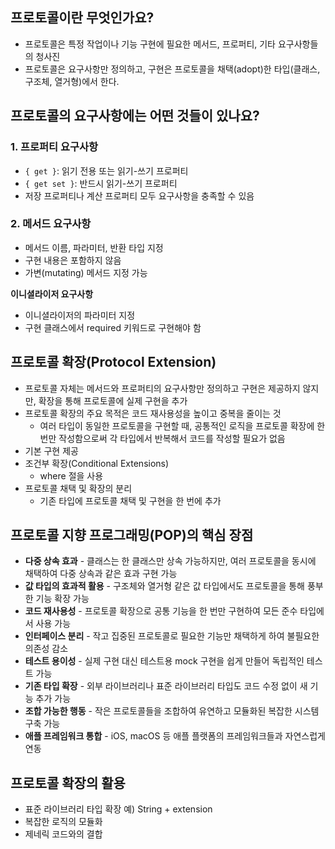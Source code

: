 ## 프로토콜이란 무엇인가요?

- 프로토콜은 특정 작업이나 기능 구현에 필요한 메서드, 프로퍼티, 기타 요구사항들의 청사진
- 프로토콜은 요구사항만 정의하고, 구현은 프로토콜을 채택(adopt)한 타입(클래스, 구조체, 열거형)에서 한다.

## 프로토콜의 요구사항에는 어떤 것들이 있나요?

### 1. 프로퍼티 요구사항

- `{ get }`: 읽기 전용 또는 읽기-쓰기 프로퍼티
- `{ get set }`: 반드시 읽기-쓰기 프로퍼티
- 저장 프로퍼티나 계산 프로퍼티 모두 요구사항을 충족할 수 있음

### 2. 메서드 요구사항

- 메서드 이름, 파라미터, 반환 타입 지정
- 구현 내용은 포함하지 않음
- 가변(mutating) 메서드 지정 가능

**이니셜라이저 요구사항**

- 이니셜라이저의 파라미터 지정
- 구현 클래스에서 required 키워드로 구현해야 함

## 프로토콜 확장(Protocol Extension)

- 프로토콜 자체는 메서드와 프로퍼티의 요구사항만 정의하고 구현은 제공하지 않지만, 확장을 통해 프로토콜에 실제 구현을 추가
- 프로토콜 확장의 주요 목적은 코드 재사용성을 높이고 중복을 줄이는 것
    - 여러 타입이 동일한 프로토콜을 구현할 때, 공통적인 로직을 프로토콜 확장에 한 번만 작성함으로써 각 타입에서 반복해서 코드를 작성할 필요가 없음
- 기본 구현 제공
- 조건부 확장(Conditional Extensions)
    - where 절을 사용
- 프로토콜 채택 및 확장의 분리
    - 기존 타입에 프로토콜 채택 및 구현을 한 번에 추가

## 프로토콜 지향 프로그래밍(POP)의 핵심 장점

- **다중 상속 효과** - 클래스는 한 클래스만 상속 가능하지만, 여러 프로토콜을 동시에 채택하여 다중 상속과 같은 효과 구현 가능
- **값 타입의 효과적 활용** - 구조체와 열거형 같은 값 타입에서도 프로토콜을 통해 풍부한 기능 확장 가능
- **코드 재사용성** - 프로토콜 확장으로 공통 기능을 한 번만 구현하여 모든 준수 타입에서 사용 가능
- **인터페이스 분리** - 작고 집중된 프로토콜로 필요한 기능만 채택하게 하여 불필요한 의존성 감소
- **테스트 용이성** - 실제 구현 대신 테스트용 mock 구현을 쉽게 만들어 독립적인 테스트 가능
- **기존 타입 확장** - 외부 라이브러리나 표준 라이브러리 타입도 코드 수정 없이 새 기능 추가 가능
- **조합 가능한 행동** - 작은 프로토콜들을 조합하여 유연하고 모듈화된 복잡한 시스템 구축 가능
- **애플 프레임워크 통합** - iOS, macOS 등 애플 플랫폼의 프레임워크들과 자연스럽게 연동

## 프로토콜 확장의 활용

- 표준 라이브러리 타입 확장 예) String + extension
- 복잡한 로직의 모듈화
- 제네릭 코드와의 결합
